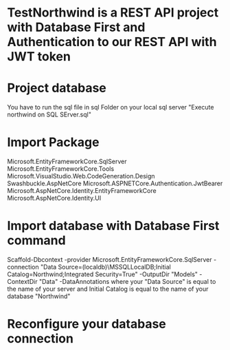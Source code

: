 # TestNorthwind is a REST API project with Database First and Authentication to our REST API with JWT token

  # Project database
You have to run the sql file in sql Folder on your local sql server "Execute northwind on SQL SErver.sql"

  # Import Package
  Microsoft.EntityFrameworkCore.SqlServer
  Microsoft.EntityFrameworkCore.Tools
  Microsoft.VisualStudio.Web.CodeGeneration.Design
  Swashbuckle.AspNetCore
  Microsoft.ASPNETCore.Authentication.JwtBearer
  Microsoft.AspNetCore.Identity.EntityFrameworkCore
  Microsoft.AspNetCore.Identity.UI

  # Import database with Database First command
Scaffold-Dbcontext -provider Microsoft.EntityFrameworkCore.SqlServer -connection "Data Source=(localdb)\MSSQLLocalDB;Initial Catalog=Northwind;Integrated Security=True" -OutputDir "Models" -ContextDir "Data" -DataAnnotations 
where your "Data Source" is equal to the name of your server
and Initial Catalog is equal to the name of your database "Northwind"

  # Reconfigure your database connection




